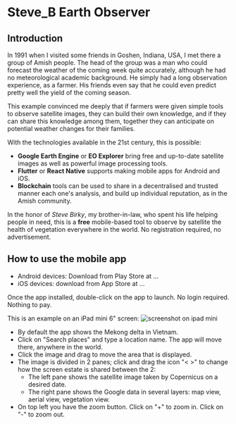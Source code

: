 # Steve_B Earth Observer
## Introduction
In 1991 when I visited some friends in Goshen, Indiana, USA, I met there a group of Amish people. The head of the group was a man who could forecast the weather of the coming week quite accurately, although he had no meteorological academic background. He simply had a long observation experience, as a farmer. His friends even say that he could even predict pretty well the yield of the coming season.

This example convinced me deeply that if farmers were given simple tools to observe satellite images, they can build their own knowledge, and if they can share this knowledge among them, together they can anticipate on potential weather changes for their families.

With the technologies available in the 21st century, this is possible:
* **Google Earth Engine** or **EO Explorer** bring free and up-to-date satellite images as well as powerful image processing tools.
* **Flutter** or **React Native** supports making mobile apps for Android and iOS.
* **Blockchain** tools can be used to share in a decentralised and trusted manner each one's analysis, and build up individual reputation, as in the Amish community.

In the honor of *Steve Birky*, my brother-in-law, who spent his life helping people in need, this is a **free** mobile-based tool to observe by satellite the health of vegetation everywhere in the world. No registration required, no advertisement.

## How to use the mobile app
* Android devices: Download from Play Store at ...<URL>
* iOS devices: download from App Store at ...<URL>

Once the app installed, double-click on the app to launch. No login required. Nothing to pay.

This is an example on an iPad mini 6" screen: ![screenshot on ipad mini](https://github.com/kvutien/steve_b/blob/main/assets/images/iPad_mini_6.png)

* By default the app shows the Mekong delta in Vietnam.
* Click on "Search places" and type a location name. The app will move there, anywhere in the world.
* Click the image and drag to move the area that is displayed.
* The image is divided in 2 panes; click and drag the icon "< >" to change how the screen estate is shared between the 2:
    * The left pane shows the satellite image taken by Copernicus on a desired date.
    * The right pane shows the Google data in several layers: map view, aerial view, vegetation view.
* On top left you have the zoom button. Click on "+" to zoom in. Click on "-" to zoom out.